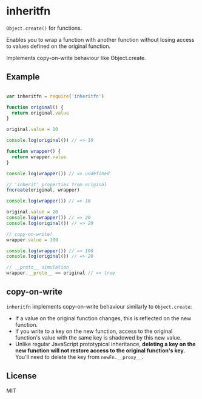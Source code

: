 # inheritfn

`Object.create()` for functions.

Enables you to wrap a function with another function without losing
access to values defined on the original function.

Implements copy-on-write behaviour like Object.create.


## Example

```js

var inheritfn = require('inheritfn')

function original() {
  return original.value
}

original.value = 10

console.log(original()) // => 10

function wrapper() {
  return wrapper.value
}

console.log(wrapper()) // => undefined

// 'inherit' properties from original
fncreate(original, wrapper)

console.log(wrapper()) // => 10

original.value = 20
console.log(wrapper()) // => 20
console.log(original()) // => 20

// copy-on-write!
wrapper.value = 100

console.log(wrapper()) // => 100
console.log(original()) // => 20

// __proto__ simulation
wrapper.__proto__ == original // => true
```

## copy-on-write

`inheritfn` implements copy-on-write behaviour similarly to
`Object.create`:
* If a value on the original function changes, this is reflected on the
new function.
* If you write to a key on the new function, access to the original
function's value with the same key is shadowed by this new value.
* Unlike regular JavaScript prototypical inheritance, **deleting a key
on the new function will not restore access to the original function's
key**. You'll need to delete the key from `newFn.__proxy__`.

## License

MIT
